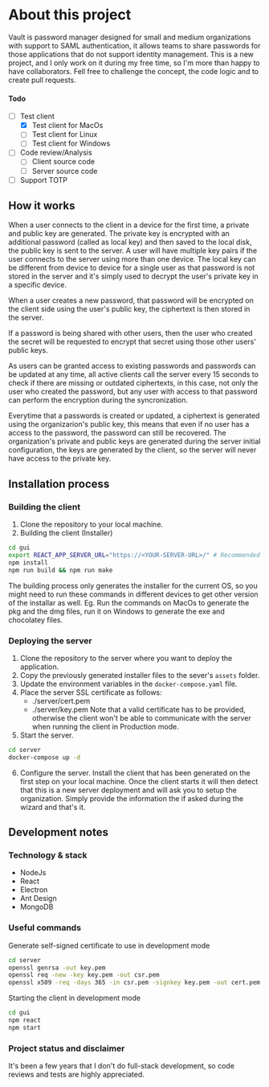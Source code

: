 # About this project
Vault is password manager designed for small and medium organizations with support to SAML authentication, it allows teams to share passwords for those applications that do not support identity management. 
This is a new project, and I only work on it during my free time, so I'm more than happy to have collaborators. Fell free to challenge the concept, the code logic and to create pull requests.

#### Todo
- [ ] Test client
    - [X] Test client for MacOs
    - [ ] Test client for Linux
    - [ ] Test client for Windows
- [ ] Code review/Analysis
    - [ ] Client source code
    - [ ] Server source code
- [ ] Support TOTP

## How it works
When a user connects to the client in a device for the first time, a private and public key are generated. The private key is encrypted with an additional password (called as local key) and then saved to the local disk, the public key is sent to the server. A user will have multiple key pairs if the user connects to the server using more than one device. The local key can be different from device to device for a single user as that password is not stored in the server and it's simply used to decrypt the user's private key in a specific device.

When a user creates a new password, that password will be encrypted on the client side using the user's public key, the ciphertext is then stored in the server.

If a password is being shared with other users, then the user who created the secret will be requested to encrypt that secret using those other users' public keys.

As users can be granted access to existing passwords and passwords can be updated at any time, all active clients call the server every 15 seconds to check if there are missing or outdated ciphertexts, in this case, not only the user who created the password, but any user with access to that password can perform the encryption during the syncronization.

Everytime that a passwords is created or updated, a ciphertext is generated using the organizarion's public key, this means that even if no user has a access to the password, the password can still be recovered. The organization's private and public keys are generated during the server initial configuration, the keys are generated by the client, so the server will never have access to the private key.

## Installation process
### Building the client
1. Clone the repository to your local machine.
2. Building the client (Installer)
```bash
cd gui
export REACT_APP_SERVER_URL="https://<YOUR-SERVER-URL>/" # Recommended for easier deployments but optional
npm install
npm run build && npm run make
```
The building process only generates the installer for the current OS, so you might need to run these commands in different devices to get other version of the installar as well. Eg. Run the commands on MacOs to generate the pkg and the dmg files, run it on Windows to generate the exe and chocolatey files.

### Deploying the server
1. Clone the repository to the server where you want to deploy the application.
2. Copy the previously generated installer files to the sever's `assets` folder.
3. Update the environment variables in the `docker-compose.yaml` file.
4. Place the server SSL certificate as follows:
    - ./server/cert.pem
    - ./server/key.pem
Note that a valid certificate has to be provided, otherwise the client won't be able to communicate with the server when running the client in Production mode.
5. Start the server.
```bash
cd server
docker-compose up -d
```
6. Configure the server.
Install the client that has been generated on the first step on your local machine. Once the client starts it will then detect that this is a new server deployment and will ask you to setup the organization. Simply provide the information the if asked during the wizard and that's it.

## Development notes
### Technology & stack
- NodeJs
- React
- Electron
- Ant Design
- MongoDB

### Useful commands
Generate self-signed certificate to use in development mode
```bash
cd server
openssl genrsa -out key.pem
openssl req -new -key key.pem -out csr.pem
openssl x509 -req -days 365 -in csr.pem -signkey key.pem -out cert.pem
```

Starting the client in development mode
```bash
cd gui
npm react
npm start
```

### Project status and disclaimer
It's been a few years that I don't do full-stack development, so code reviews and tests are highly appreciated.
